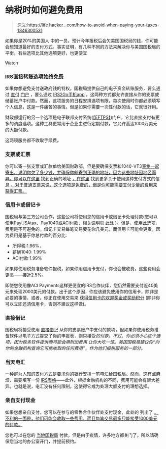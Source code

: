 # 纳税时如何避免费用

> 原文:[https://life hacker . com/how-to-avoid-when-paying-your-taxes-1846300531](https://lifehacker.com/how-to-avoid-fees-when-paying-your-taxes-1846300531)

如果你是20%的美国人 中的一员，预计今年报税后会欠美国国税局的钱，你可能会想知道最好的支付方式。事实证明，有几种不同的方法来解决你与美国国税局的平衡，有些选项比其他选项更好，也更便宜

Watch

### **IRS直接转账选项始终免费**

如果你想避免支付送政府钱的特权，国税局提供自己的电子资金转账服务，要么通过 [直付](https://www.irs.gov/payments/direct-pay) [门户](https://www.irs.gov/payments/direct-pay) ，要么通过 [IRS2Go手机app](https://www.irs.gov/newsroom/irs2goapp) 。这两种方式都允许直接从你的支票或储蓄账户中付款。然而，这项服务的日程安排选项有限，每次使用时你都必须填写个人信息，这是一件痛苦的事情。但是如果你需要一次性付款的话，它就很好用。

财政部运行的另一个选项是电子联邦支付系统([【EFTPS】](https://www.eftps.gov/eftps/))门户，它比直接支付有更多的调度选项。这种工具更常用于企业主进行定期付款，它允许高达1000万美元的大额付款。

这两项服务都不收取手续费。

### **支票或汇票**

你可以寄一张支票或汇款单给美国财政部，但是要确保支票和1040-VT3[表格一起寄出，说明你欠了多少钱，并确保你邮寄到正确的地址，因为这些地址因地区而异。你可以在这里](https://www.irs.gov/forms-pubs/about-form-1040-v) 找到正确的地址 [，在这里](https://www.irs.gov/filing/where-to-file-addresses-for-taxpayers-and-tax-professionals-filing-form-1040) 找到更多关于使用这种支付方式的信息 [。对于普通支票来说，这个选项是免费的，但是你可能需要支付少量的费用来获得汇票。](https://www.irs.gov/payments/pay-by-check-or-money-order)

### **信用卡或借记卡**

国税局与第三方公司合作，这些公司将使用您的信用卡或借记卡处理付款(您可以使用PayUSAtax、Pay1040或ACI付款，相关说明见 [此处](https://www.irs.gov/payments/pay-your-taxes-by-debit-or-credit-card) )。但是，使用此选项，费用是不可避免的。借记卡交易每笔交易要花你几美元，而信用卡可能会更贵，因为费用是基于你总付款的百分比:

*   所得税:1.96%，
*   薪酬1040: 1.99%
*   ACI付款:1.99%

如果你使用税务准备软件报税，如果你用信用卡支付，你也会被收费，这些费用会更高——接近2.5%。

即使您使用像ACI Payments这样更便宜的IRS合作伙伴，您仍然需要支付近40美元来处理2000美元的付款。出于这个原因，你应该避免使用你的信用卡，除非是必要的事情，或者，你正在使用交易来 [获得信用卡的欢迎奖金或奖励积分](https://www.businessinsider.com/personal-finance/pay-quarterly-taxes-credit-card-earn-sign-up-bonus-2021-2) (除非你可以立即还清信用卡，否则不建议这样做)。

### **直接借记**

国税局将接受使用 [直接借记](https://www.irs.gov/payments/pay-taxes-by-electronic-funds-withdrawal) 从你的支票账户中支付的款项，但如果你使用税务准备软件以电子方式提交了你的申报表，则只接受*的付款。不过，你必须小心这个选项，因为税务软件提供商可能会用附加费用 让你大吃一惊。美国国税局建议你“向你的金融机构查询它可能收取的任何费用”，作为他们报税服务的一部分。*

### **当天电汇**

一种鲜为人知的支付方式是要求你的银行安排一笔电汇给国税局。然而，这有点麻烦，需要填写一份 [IRS表格](https://www.irs.gov/payments/same-day-wire-federal-tax-payments)——此外，根据金融机构的不同，费用可能会有很大差异。也就是说，电汇没有任何限制，这使得它成为处理大额支付的理想选择。

### **亲自支付现金**

如果您想亲自支付，您可以在参与的零售合作伙伴处支付现金，此处的 列出了 [。不利的一面是，他们可能会收取一些费用，而且每笔交易最多只能接受1000美元的付款。](https://www.irs.gov/payments/pay-with-cash-at-a-retail-partner)

您也可以在您的 [当地国税局](https://www.irs.gov/help/contact-your-local-irs-office) 付款，但是由于疫情，许多地方都关门了，所以请确保您当地的办公室开门，并提前预约。